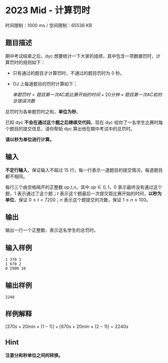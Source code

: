 # 2023 Mid - 计算罚时

时间限制：1000 ms / 空间限制：65536 KB

## 题目描述

期中考试结束之后，dyc 想要统计一下大家的成绩，其中包含一项数据罚时，计算罚时的规则如下：

- 只有通过的题目才计算罚时，不通过的题目罚时为 $0$ 秒。

- OJ 上每道题目的罚时计算如下：

    $单题罚时=题目第一次 AC 距比赛开始的时间+20分钟×题目第一次 AC 前的总错误次数$

总罚时为各单题罚时之和，**单位为秒**。

已知 dyc **不会在通过这个题之后继续交代码**，现在 dyc 给你了一名学生比赛时每个题目的提交信息，请你帮助 dyc 算出他在期中考试中的总罚时。

**请以秒为单位进行计算。**

## 输入

**不定行输入**，保证输入不超过 $15$ 行，每一行表示一道题目的提交情况，每道题目都不相同。

每行三个由空格隔开的正整数 $op$,$t$,$n$。其中 $op∈{0,1}$，$0$ 表示最终没有通过这个题，$1$ 表示通过了这个题；$t$ 表示这个题最后一次提交距比赛开始的时间，**以秒为单位**，保证 $0≤t<7200$；$n$ 表示这个题提交的次数，保证 $1≤n≤100$。

## 输出

输出一行一个正整数，表示这名学生的总罚时。

## 输入样例

    1 370 1
    1 670 2
    0 2900 10

## 输出样例

    2240

## 样例解释

$[370s+20min×(1−1)]+[670s+20min×(2−1)]=2240s$

## Hint

**注意分和秒单位之间的转换。**
